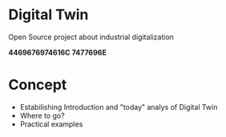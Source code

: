 # Digital Twin
Open Source project about industrial digitalization

**4469676974616C 7477696E**

# Concept
- Estabilishing Introduction and "today" analys of Digital Twin
- Where to go?
- Practical examples
